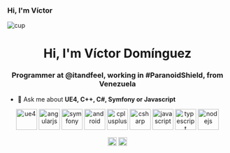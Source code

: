 ### Hi, I'm Víctor
![cup](https://user-images.githubusercontent.com/1911272/87825540-52763a80-c845-11ea-8466-7683f5fd9544.png)
<h1 align="center">Hi, I'm Víctor Domínguez</h1>
<h3 align="center">Programmer at @itandfeel, working in #ParanoidShield, from Venezuela</h3>

- 💬 Ask me about **UE4, C++, C#, Symfony or Javascript**

<p align="center">  
  <img src="https://cdn.iconscout.com/icon/free/png-64/unreal-engine-3-599431.png" alt="ue4" width="48" height="48"/> 
  <img src="https://img.icons8.com/ios-filled/50/000000/angularjs.png" alt="angularjs" width="48" height="48"/> 
  <img src="https://img.icons8.com/windows/32/000000/symfony.png" alt="symfony" width="48" height="48"/>
  <img src="https://img.icons8.com/ios-filled/50/000000/android-os.png" alt="android" width="48" height="48"/>
  <img src="https://img.icons8.com/ios-filled/50/000000/c-plus-plus-logo.png" alt="cplusplus" width="48" height="48"/> 
  <img src="https://img.icons8.com/ios-filled/50/000000/c-sharp-logo.png" alt="csharp" width="48" height="48"/> 
  <img src="https://img.icons8.com/ios-filled/50/000000/javascript.png" alt="javascript" width="48" height="48"/> 
  <img src="https://img.icons8.com/ios-filled/50/000000/typescript.png" alt="typescript" width="48" height="48"/> 
  <img src="https://img.icons8.com/windows/32/000000/nodejs.png" alt="nodejs" width="48" height="48"/>
</p>

<p align="center">
<a href="https://twitter.com/hallo_w3lt" target="blank"><img align="center" src="https://cdn.jsdelivr.net/npm/simple-icons@3.0.1/icons/twitter.svg" alt="hallo_w3lt" height="20" width="20" /></a>
<a href="https://linkedin.com/in/develop3r" target="blank"><img align="center" src="https://cdn.jsdelivr.net/npm/simple-icons@3.0.1/icons/linkedin.svg" alt="develop3r" height="20" width="20" /></a>
</p>
